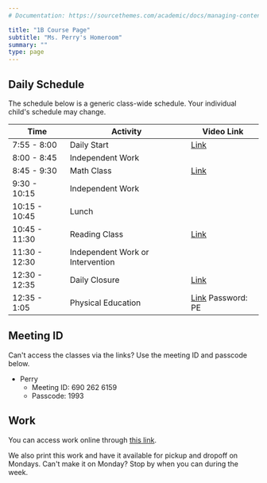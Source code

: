 ```yaml
---
# Documentation: https://sourcethemes.com/academic/docs/managing-content/

title: "1B Course Page"
subtitle: "Ms. Perry's Homeroom"
summary: ""
type: page
---
```


## Daily Schedule

The schedule below is a generic class-wide schedule. Your individual
child's schedule may change.

Time|Activity|Video Link
---|---|---
7:55 - 8:00|Daily Start|[Link](https://us04web.zoom.us/j/6902626159?pwd=d1h2MlBDaXl6SE1KeGZCbWp6bitoQT09)
8:00 - 8:45|Independent Work|
8:45 - 9:30|Math Class|[Link](https://us04web.zoom.us/j/6902626159?pwd=d1h2MlBDaXl6SE1KeGZCbWp6bitoQT09)
9:30 - 10:15|Independent Work|
10:15 - 10:45|Lunch|
10:45 - 11:30|Reading Class|[Link](https://us04web.zoom.us/j/6902626159?pwd=d1h2MlBDaXl6SE1KeGZCbWp6bitoQT09)
11:30 - 12:30|Independent Work or Intervention|
12:30 - 12:35|Daily Closure|[Link](https://us04web.zoom.us/j/6902626159?pwd=d1h2MlBDaXl6SE1KeGZCbWp6bitoQT09)
12:35 - 1:05|Physical Education|[Link](https://us04web.zoom.us/j/2014753721) Password: PE

## Meeting ID

Can't access the classes via the links? Use the meeting ID and passcode
below.

- Perry
  - Meeting ID: 690 262 6159
  - Passcode: 1993

## Work

You can access work online through
[this link](https://drive.google.com/drive/folders/1PSYTk3bg7SvQ-pYWvmVRzeRNuNkBIJKd?usp=sharing).

We also print this work
and have it available for pickup and dropoff on Mondays. Can't make it
on Monday? Stop by when you can during the week.



